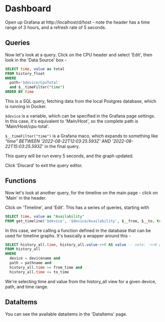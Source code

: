 # Dashboard

Open up Grafana at http://localhost/d/host - note the header has a time range of 3 hours, and a refresh rate of 5 seconds. 


## Queries

Now let's look at a query. Click on the CPU header and select 'Edit', then look in the 'Data Source' box -

```sql
SELECT time, value as total
FROM history_float
WHERE
  path='$device/CpuTotal'
  and $__timeFilter("time")
ORDER BY time
```

This is a SQL query, fetching data from the local Postgres database, which is running in Docker. 

`$device` is a variable, which can be specified in the Grafana page settings. In this case, it's equivalent to 'Main/Host', so the complete path is 'Main/Host/cpu-total'. 

`$__timeFilter("time")` is a Grafana maco, which expands to something like *"time" BETWEEN '2022-08-22T12:03:25.593Z' AND '2022-08-22T15:03:25.593Z'* in the final query. 

This query will be run every 5 seconds, and the graph updated. 

Click 'Discard' to exit the query editor. 


## Functions

Now let's look at another query, for the timeline on the main page - click on 'Main' in the header. 

Click on 'Timeline', and 'Edit'. This has a series of queries, starting with

```sql
SELECT time, value as "Availability"
FROM get_timeline('$device', '$device/Availability', $__from, $__to, true, '1d')
```

In this case, we're calling a function defined in the database that can be used for timeline graphs. It's basically a wrapper around this -

```sql
SELECT history_all.time, history_all.value->>0 AS value -- note: ->>0 extracts the top-level jsonb value
FROM history_all
WHERE
  device = devicename and
  path = pathname and
  history_all.time >= from_time and
  history_all.time <= to_time
```

We're selecting time and value from the history_all view for a given device, path, and time range. 


## DataItems

You can see the available dataitems in the 'DataItems' page.
